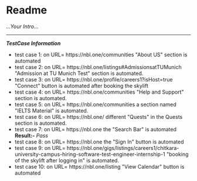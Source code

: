 # Readme

<p><i> ...Your Intro... </i><p>

<hr/>



<b><i>TestCase Information</i></b>

<ul>
  <li>test case 1: on URL= https://nbl.one/communities "About US" section is automated</li>
  <li>test case 2: on URL= https://nbl.one/listings#AdmissionsatTUMunich "Admission at TU Munich Test" section is automated. </li>
  <li>test case 3: on URL= https://nbl.one/profile/careers1?isHost=true "Connect" button is automated after booking the skylift </li>
  <li>test case 4: on URL= https://nbl.one/communities "Help and Support" section is automated. </li>
  <li>test case 5: on URL= https://nbl.one/communities a section named "IELTS Material" is automated. </li>
  <li>test case 6: on URL= https://nbl.one/  different "Quests" in the Quests section is automated. </li>
  <li>test case 7: on URL= https://nbl.one the "Search Bar" is automated  <span><b>Result:-</b><i> Pass</i></span>  </li>
  <li>test case 8: on URL= https://nbl.one the "Sign In" button is automated </li>
  <li>test case 9: on URL= https://nbl.one/gigs/listings/careers1/chitkara-university-campus-hiring-software-test-engineer-internship-1 "booking of the skylift after logging in" is automated. </li>
  <li>test case 10: on URL= https://nbl.one/listing "View Calendar" button is automated </li>
</ul>
